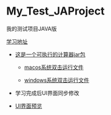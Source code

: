 # My_Test_JAProject
 我的测试项目JAVA版

[学习地址](./Introductory_learn/src/study)

- [这是一个可执行的计算器jar包](./Introductory_learn/src/study/Calculator/v1/My_Test_JAProject.jar)

  - [macos系统双击运行文件](./Introductory_learn/src/study/Calculator/v1/macos.command)

  - [windows系统双击运行文件](./Introductory_learn/src/study/Calculator/v1/windows.bat)
- 学习完成后UI界面同步修改

- [UI界面预览](https://xuxuclassmate.github.io/My_Test_JAProject)
